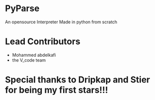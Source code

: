 # PyParse
An opensource Interpreter Made in python from scratch
# Lead Contributors
- Mohammed abdelkafi
- the V_code team
# Special thanks to Dripkap and Stier for being my first stars!!!
